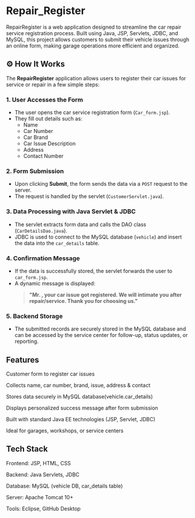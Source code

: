 # Repair_Register
RepairRegister is a web application designed to streamline the car repair service registration process. Built using Java, JSP, Servlets, JDBC, and MySQL, this project allows customers to submit their vehicle issues through an online form, making garage operations more efficient and organized.

## ⚙️ How It Works

The **RepairRegister** application allows users to register their car issues for service or repair in a few simple steps:

### 1. User Accesses the Form
- The user opens the car service registration form (`Car_form.jsp`).
- They fill out details such as:
  - Name
  - Car Number
  - Car Brand
  - Car Issue Description
  - Address
  - Contact Number

### 2. Form Submission
- Upon clicking **Submit**, the form sends the data via a `POST` request to the server.
- The request is handled by the servlet (`CustomerServlet.java`).

### 3. Data Processing with Java Servlet & JDBC
- The servlet extracts form data and calls the DAO class (`CarDetailsDao.java`).
- JDBC is used to connect to the MySQL database (`vehicle`) and insert the data into the `car_details` table.

### 4. Confirmation Message
- If the data is successfully stored, the servlet forwards the user to `car_form.jsp`.
- A dynamic message is displayed:
  > **"Mr. <name>, your car issue got registered. We will intimate you after repair/service. Thank you for choosing us."**

### 5. Backend Storage
- The submitted records are securely stored in the MySQL database and can be accessed by the service center for follow-up, status updates, or reporting.


## Features
Customer form to register car issues

Collects name, car number, brand, issue, address & contact

Stores data securely in MySQL database(vehicle.car_details)

Displays personalized success message after form submission

Built with standard Java EE technologies (JSP, Servlet, JDBC)

Ideal for garages, workshops, or service centers

## Tech Stack
Frontend: JSP, HTML, CSS

Backend: Java Servlets, JDBC

Database: MySQL (vehicle DB, car_details table)

Server: Apache Tomcat 10+

Tools: Eclipse, GitHub Desktop
